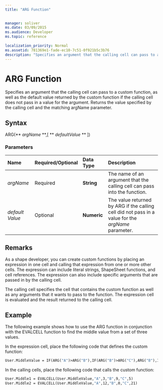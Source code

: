 ```yaml
---
title: "ARG Function"
 
 
manager: soliver
ms.date: 03/09/2015
ms.audience: Developer
ms.topic: reference
 
localization_priority: Normal
ms.assetid: 781369e1-fade-ec10-7c51-0f921b5c3b76
description: "Specifies an argument that the calling cell can pass to a custom function, as well as the default value returned by the custom function if the calling cell does not pass in a value for the argument. Returns the value specified by the calling cell and the matching argName parameter."
---
```


# ARG Function

Specifies an argument that the calling cell can pass to a custom function, as well as the default value returned by the custom function if the calling cell does not pass in a value for the argument. Returns the value specified by the calling cell and the matching argName parameter.
  
## Syntax

ARG(** *argName* **,[ ** *defaultValue* ** ]) 
  
### Parameters

|**Name**|**Required/Optional**|**Data Type**|**Description**|
|:-----|:-----|:-----|:-----|
| _argName_ <br/> |Required  <br/> |**String** <br/> |The name of an argument that the calling cell can pass into the function.  <br/> |
| _default Value_ <br/> |Optional  <br/> |**Numeric** <br/> |The value returned by ARG if the calling cell did not pass in a value for the  _argName_ parameter.  <br/> |
   
## Remarks

As a shape developer, you can create custom functions by placing an expression in one cell and calling that expression from one or more other cells. The expression can include literal strings, ShapeSheet functions, and cell references. The expression can also include specific arguments that are passed in by the calling cell. 
  
The calling cell specifies the cell that contains the custom function as well as any arguments that it wants to pass to the function. The expression cell is evaluated and the result returned to the calling cell.
  
## Example

The following example shows how to use the ARG function in conjunction with the EVALCELL function to find the middle value from a set of three values. 
  
In the expression cell, place the following code that defines the custom function: 
  
```vb
User.MiddleValue = IF(ARG("A")>ARG("B"),IF(ARG("B")>ARG("C"),ARG("B"),IF(ARG("A")>ARG("C"),ARG("C"),ARG("A"))),IF(ARG("A")>ARG("C"),ARG("A"),IF(ARG("B")>ARG("C"),ARG("C"),ARG("B"))))
```

In the calling cells, place the following code that calls the custom function:
  
```vb
User.Middle1 = EVALCELL(User.MiddleValue,"A",3,"B",9,"C",5) 
User.Middle2 = EVALCELL(User.MiddleValue,"A",12,"B",0,"C",21) 

```


